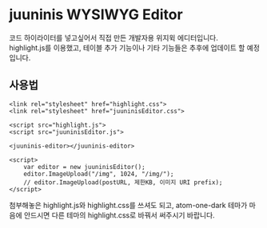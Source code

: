 # juuninis WYSIWYG Editor

코드 하이라이터를 넣고싶어서 직접 만든 개발자용 위지윅 에디터입니다.<br>
highlight.js를 이용했고, 테이블 추가 기능이나 기타 기능들은 추후에 업데이트 할 예정입니다.<br>

## 사용법

```
<link rel="stylesheet" href="highlight.css">
<link rel="stylesheet" href="juuninisEditor.css">

<script src="highlight.js">
<script src="juuninisEditor.js">

<juuninis-editor></juuninis-editor>

<script>
    var editor = new juuninisEditor();
    editor.ImageUpload("/img", 1024, "/img/");
    // editor.ImageUpload(postURL, 제한KB, 이미지 URI prefix);
</script>
```

첨부해놓은 highlight.js와 highlight.css를 쓰셔도 되고, atom-one-dark 테마가 마음에 안드시면 다른 테마의 highlight.css로 바꿔서 써주시기 바랍니다.
